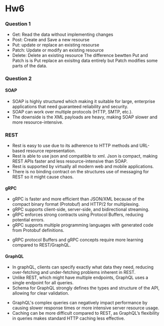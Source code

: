 # Hw6

### Question 1
* Get: Read the data without implementing changes
* Post: Create and Save a new resourse
* Put: update or replace an existing resourse
* Patch: Update or modify an existing resource
* Delete: Delete an existing resource
The difference bewtten Put and Patch is is Put replace an exisitng data entirely but Patch modifies some parts of the data.

### Question 2
#### SOAP
* SOAP is highly structured which making it suitable for large, enterprise applications that need guaranteed reliability and security.
* SOAP can work over multiple protocols (HTTP, SMTP, etc.).
* The downside is the XML payloads are heavy, making SOAP slower and more resource-intensive.
### REST
* Rest is easy to use due to its adherence to HTTP methods and URL-based resource representation.
* Rest is able to use json and compatible to xml. Json is compact, making REST APIs faster and less resource-intensive than SOAP.
* Rest is supported by virtually all modern web and mobile applications.
* There is no binding contract on the structures use of messaging for REST so it might cause chaos.
#### gRPC
* gRPC is faster and more efficient than JSON/XML because of the compact binary format (Protobuf) and HTTP/2 for multiplexing.
* gRPC supports client-side, server-side, and bidirectional streaming.
* gRPC enforces strong contracts using Protocol Buffers, reducing potential errors.
* gRPC supports multiple programming languages with generated code from Protobuf definitions.
- gRPC protocol Buffers and gRPC concepts require more learning compared to REST/GraphQL.

#### GraphQL
* In graphQL, clients can specify exactly what data they need, reducing over-fetching and under-fetching problems inherent in REST.
* Unlike REST, which might have multiple endpoints, GraphQL uses a single endpoint for all queries.
* Schema for GraphQL strongly defines the types and structure of the API, allowing for clear validation.
- GraphQL's complex queries can negatively impact performance by causing slower response times or more intensive server resource usage.
- Caching can be more difficult compared to REST, as GraphQL’s flexibility in queries makes standard HTTP caching less effective.